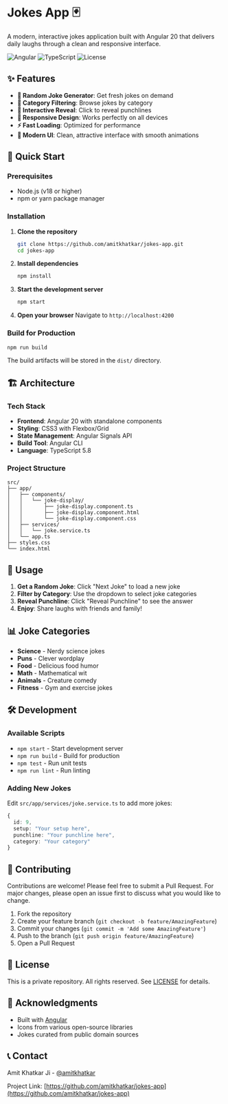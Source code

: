 # Jokes App 🃏

A modern, interactive jokes application built with Angular 20 that delivers daily laughs through a clean and responsive interface.

![Angular](https://img.shields.io/badge/Angular-20-red)
![TypeScript](https://img.shields.io/badge/TypeScript-5.8-blue)
![License](https://img.shields.io/badge/License-Private-red)

## ✨ Features

- **🎲 Random Joke Generator**: Get fresh jokes on demand
- **📂 Category Filtering**: Browse jokes by category
- **🎯 Interactive Reveal**: Click to reveal punchlines
- **📱 Responsive Design**: Works perfectly on all devices
- **⚡ Fast Loading**: Optimized for performance
- **🎨 Modern UI**: Clean, attractive interface with smooth animations

## 🚀 Quick Start

### Prerequisites
- Node.js (v18 or higher)
- npm or yarn package manager

### Installation

1. **Clone the repository**
   ```bash
   git clone https://github.com/amitkhatkar/jokes-app.git
   cd jokes-app
   ```

2. **Install dependencies**
   ```bash
   npm install
   ```

3. **Start the development server**
   ```bash
   npm start
   ```

4. **Open your browser**
   Navigate to `http://localhost:4200`

### Build for Production

```bash
npm run build
```

The build artifacts will be stored in the `dist/` directory.

## 🏗️ Architecture

### Tech Stack
- **Frontend**: Angular 20 with standalone components
- **Styling**: CSS3 with Flexbox/Grid
- **State Management**: Angular Signals API
- **Build Tool**: Angular CLI
- **Language**: TypeScript 5.8

### Project Structure
```
src/
├── app/
│   ├── components/
│   │   └── joke-display/
│   │       ├── joke-display.component.ts
│   │       ├── joke-display.component.html
│   │       └── joke-display.component.css
│   ├── services/
│   │   └── joke.service.ts
│   └── app.ts
├── styles.css
└── index.html
```

## 🎯 Usage

1. **Get a Random Joke**: Click "Next Joke" to load a new joke
2. **Filter by Category**: Use the dropdown to select joke categories
3. **Reveal Punchline**: Click "Reveal Punchline" to see the answer
4. **Enjoy**: Share laughs with friends and family!

## 📊 Joke Categories

- **Science** - Nerdy science jokes
- **Puns** - Clever wordplay
- **Food** - Delicious food humor
- **Math** - Mathematical wit
- **Animals** - Creature comedy
- **Fitness** - Gym and exercise jokes

## 🛠️ Development

### Available Scripts

- `npm start` - Start development server
- `npm run build` - Build for production
- `npm test` - Run unit tests
- `npm run lint` - Run linting

### Adding New Jokes

Edit `src/app/services/joke.service.ts` to add more jokes:

```typescript
{
  id: 9,
  setup: "Your setup here",
  punchline: "Your punchline here",
  category: "Your category"
}
```

## 🤝 Contributing

Contributions are welcome! Please feel free to submit a Pull Request. For major changes, please open an issue first to discuss what you would like to change.

1. Fork the repository
2. Create your feature branch (`git checkout -b feature/AmazingFeature`)
3. Commit your changes (`git commit -m 'Add some AmazingFeature'`)
4. Push to the branch (`git push origin feature/AmazingFeature`)
5. Open a Pull Request

## 📄 License

This is a private repository. All rights reserved. See [LICENSE](LICENSE) for details.

## 🙏 Acknowledgments

- Built with [Angular](https://angular.io/)
- Icons from various open-source libraries
- Jokes curated from public domain sources

## 📞 Contact

Amit Khatkar Ji - [@amitkhatkar](https://github.com/amitkhatkar)

Project Link: [https://github.com/amitkhatkar/jokes-app](https://github.com/amitkhatkar/jokes-app)
